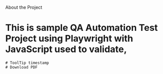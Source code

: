 About the Project

# This is sample QA Automation Test Project using Playwright with JavaScript used to validate, 
    # ToolTip timestamp
    # Download PDF


